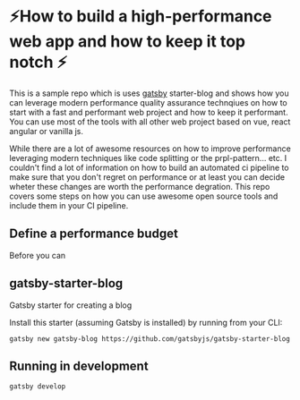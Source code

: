 # ⚡️How to build a high-performance web app and how to keep it top notch ⚡️

This is a sample repo which is uses [gatsby](https://github.com/gatsbyjs/gatsby) starter-blog and shows how you can leverage modern performance quality assurance technqiues on how to start with a fast and performant web project and how to keep it performant. You can use most of the tools with all other web project based on vue, react angular or vanilla js.

While there are a lot of awesome resources on how to improve performance leveraging modern techniques like code splitting or the prpl-pattern... etc. I couldn't find a lot of information on how to build an automated ci pipeline to make sure that you don't regret on performance or at least you can decide wheter these changes are worth the performance degration. This repo covers some steps on how you can use awesome open source tools and include them in your CI pipeline.

## Define a performance budget

Before you can

## gatsby-starter-blog

Gatsby starter for creating a blog

Install this starter (assuming Gatsby is installed) by running from your CLI:

`gatsby new gatsby-blog https://github.com/gatsbyjs/gatsby-starter-blog`

## Running in development

`gatsby develop`
